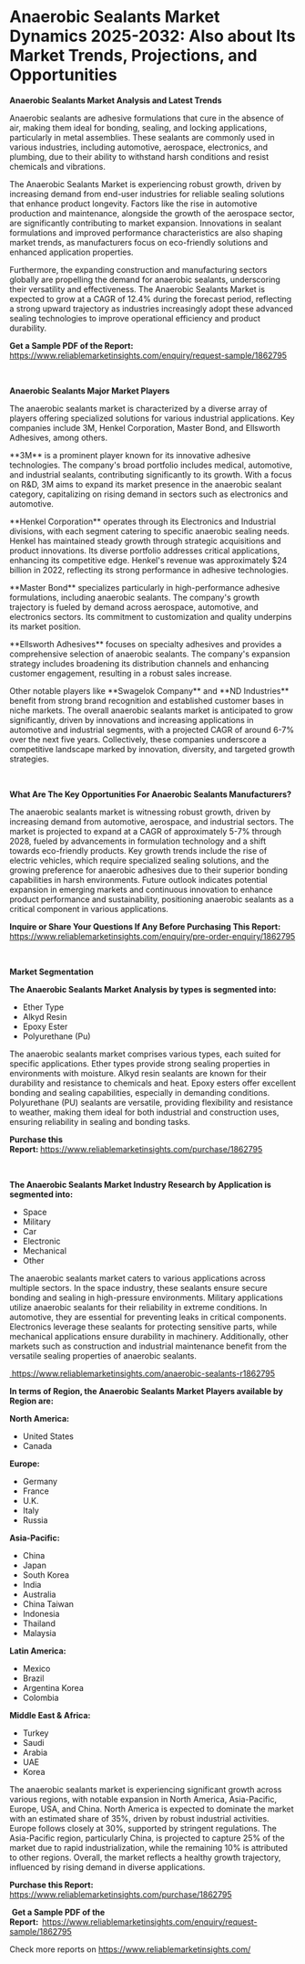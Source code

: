 <p><h1>Anaerobic Sealants Market Dynamics 2025-2032: Also about Its Market Trends, Projections, and Opportunities</h1></p><p><strong>Anaerobic Sealants Market Analysis and Latest Trends</strong></p>
<p><p>Anaerobic sealants are adhesive formulations that cure in the absence of air, making them ideal for bonding, sealing, and locking applications, particularly in metal assemblies. These sealants are commonly used in various industries, including automotive, aerospace, electronics, and plumbing, due to their ability to withstand harsh conditions and resist chemicals and vibrations.</p><p>The Anaerobic Sealants Market is experiencing robust growth, driven by increasing demand from end-user industries for reliable sealing solutions that enhance product longevity. Factors like the rise in automotive production and maintenance, alongside the growth of the aerospace sector, are significantly contributing to market expansion. Innovations in sealant formulations and improved performance characteristics are also shaping market trends, as manufacturers focus on eco-friendly solutions and enhanced application properties.</p><p>Furthermore, the expanding construction and manufacturing sectors globally are propelling the demand for anaerobic sealants, underscoring their versatility and effectiveness. The Anaerobic Sealants Market is expected to grow at a CAGR of 12.4% during the forecast period, reflecting a strong upward trajectory as industries increasingly adopt these advanced sealing technologies to improve operational efficiency and product durability.</p></p>
<p><strong>Get a Sample PDF of the Report:&nbsp;</strong> <a href="https://www.reliablemarketinsights.com/enquiry/request-sample/1862795?utm_campaign=3065&utm_medium=2&utm_source=Github&utm_content=ia&utm_term=31032025&utm_id=anaerobic-sealants">https://www.reliablemarketinsights.com/enquiry/request-sample/1862795</a></p>
<p>&nbsp;</p>
<p><strong>Anaerobic Sealants Major Market Players</strong></p>
<p><p>The anaerobic sealants market is characterized by a diverse array of players offering specialized solutions for various industrial applications. Key companies include 3M, Henkel Corporation, Master Bond, and Ellsworth Adhesives, among others.</p><p>**3M** is a prominent player known for its innovative adhesive technologies. The company's broad portfolio includes medical, automotive, and industrial sealants, contributing significantly to its growth. With a focus on R&D, 3M aims to expand its market presence in the anaerobic sealant category, capitalizing on rising demand in sectors such as electronics and automotive.</p><p>**Henkel Corporation** operates through its Electronics and Industrial divisions, with each segment catering to specific anaerobic sealing needs. Henkel has maintained steady growth through strategic acquisitions and product innovations. Its diverse portfolio addresses critical applications, enhancing its competitive edge. Henkel's revenue was approximately $24 billion in 2022, reflecting its strong performance in adhesive technologies.</p><p>**Master Bond** specializes particularly in high-performance adhesive formulations, including anaerobic sealants. The company's growth trajectory is fueled by demand across aerospace, automotive, and electronics sectors. Its commitment to customization and quality underpins its market position.</p><p>**Ellsworth Adhesives** focuses on specialty adhesives and provides a comprehensive selection of anaerobic sealants. The company's expansion strategy includes broadening its distribution channels and enhancing customer engagement, resulting in a robust sales increase.</p><p>Other notable players like **Swagelok Company** and **ND Industries** benefit from strong brand recognition and established customer bases in niche markets. The overall anaerobic sealants market is anticipated to grow significantly, driven by innovations and increasing applications in automotive and industrial segments, with a projected CAGR of around 6-7% over the next five years. Collectively, these companies underscore a competitive landscape marked by innovation, diversity, and targeted growth strategies.</p></p>
<p>&nbsp;</p>
<p><strong>What Are The Key Opportunities For Anaerobic Sealants Manufacturers?</strong></p>
<p><p>The anaerobic sealants market is witnessing robust growth, driven by increasing demand from automotive, aerospace, and industrial sectors. The market is projected to expand at a CAGR of approximately 5-7% through 2028, fueled by advancements in formulation technology and a shift towards eco-friendly products. Key growth trends include the rise of electric vehicles, which require specialized sealing solutions, and the growing preference for anaerobic adhesives due to their superior bonding capabilities in harsh environments. Future outlook indicates potential expansion in emerging markets and continuous innovation to enhance product performance and sustainability, positioning anaerobic sealants as a critical component in various applications.</p></p>
<p><strong>Inquire or Share Your Questions If Any Before Purchasing This Report:</strong> <a href="https://www.reliablemarketinsights.com/enquiry/pre-order-enquiry/1862795?utm_campaign=3065&utm_medium=2&utm_source=Github&utm_content=ia&utm_term=31032025&utm_id=anaerobic-sealants">https://www.reliablemarketinsights.com/enquiry/pre-order-enquiry/1862795</a></p>
<p>&nbsp;</p>
<p><strong>Market Segmentation</strong></p>
<p><strong>The Anaerobic Sealants Market Analysis by types is segmented into:</strong></p>
<p><ul><li>Ether Type</li><li>Alkyd Resin</li><li>Epoxy Ester</li><li>Polyurethane (Pu)</li></ul></p>
<p><p>The anaerobic sealants market comprises various types, each suited for specific applications. Ether types provide strong sealing properties in environments with moisture. Alkyd resin sealants are known for their durability and resistance to chemicals and heat. Epoxy esters offer excellent bonding and sealing capabilities, especially in demanding conditions. Polyurethane (PU) sealants are versatile, providing flexibility and resistance to weather, making them ideal for both industrial and construction uses, ensuring reliability in sealing and bonding tasks.</p></p>
<p><strong>Purchase this Report:&nbsp;</strong><a href="https://www.reliablemarketinsights.com/purchase/1862795?utm_campaign=3065&utm_medium=2&utm_source=Github&utm_content=ia&utm_term=31032025&utm_id=anaerobic-sealants">https://www.reliablemarketinsights.com/purchase/1862795</a></p>
<p>&nbsp;</p>
<p><strong>The Anaerobic Sealants Market Industry Research by Application is segmented into:</strong></p>
<p><ul><li>Space</li><li>Military</li><li>Car</li><li>Electronic</li><li>Mechanical</li><li>Other</li></ul></p>
<p><p>The anaerobic sealants market caters to various applications across multiple sectors. In the space industry, these sealants ensure secure bonding and sealing in high-pressure environments. Military applications utilize anaerobic sealants for their reliability in extreme conditions. In automotive, they are essential for preventing leaks in critical components. Electronics leverage these sealants for protecting sensitive parts, while mechanical applications ensure durability in machinery. Additionally, other markets such as construction and industrial maintenance benefit from the versatile sealing properties of anaerobic sealants.</p></p>
<p><a href="https://www.reliablemarketinsights.com/anaerobic-sealants-r1862795?utm_campaign=3065&utm_medium=2&utm_source=Github&utm_content=ia&utm_term=31032025&utm_id=anaerobic-sealants">&nbsp;https://www.reliablemarketinsights.com/anaerobic-sealants-r1862795</a></p>
<p><strong>In terms of Region, the Anaerobic Sealants Market Players available by Region are:</strong></p>
<p>
    <p> <strong> North America: </strong>
        <ul>
            <li>United States</li>
            <li>Canada</li>
        </ul>
        </p> 
    <p> <strong> Europe: </strong>
        <ul>
            <li>Germany</li>
            <li>France</li>
            <li>U.K.</li>
            <li>Italy</li>
            <li>Russia</li>
        </ul>
        </p> 
    <p> <strong> Asia-Pacific: </strong>
        <ul>
            <li>China</li>
            <li>Japan</li>
            <li>South Korea</li>
            <li>India</li>
            <li>Australia</li>
            <li>China Taiwan</li>
            <li>Indonesia</li>
            <li>Thailand</li>
            <li>Malaysia</li>
        </ul>
        </p> 
    <p> <strong> Latin America: </strong>
        <ul>
            <li>Mexico</li>
            <li>Brazil</li>
            <li>Argentina Korea</li>
            <li>Colombia</li>
        </ul>
        </p> 
    <p> <strong> Middle East & Africa: </strong>
        <ul>
            <li>Turkey</li>
            <li>Saudi</li>
            <li>Arabia</li>
            <li>UAE</li>
            <li>Korea</li>
        </ul>
    </p>
    </p>
<p><p>The anaerobic sealants market is experiencing significant growth across various regions, with notable expansion in North America, Asia-Pacific, Europe, USA, and China. North America is expected to dominate the market with an estimated share of 35%, driven by robust industrial activities. Europe follows closely at 30%, supported by stringent regulations. The Asia-Pacific region, particularly China, is projected to capture 25% of the market due to rapid industrialization, while the remaining 10% is attributed to other regions. Overall, the market reflects a healthy growth trajectory, influenced by rising demand in diverse applications.</p></p>
<p><strong>Purchase this Report: </strong><a href="https://www.reliablemarketinsights.com/purchase/1862795?utm_campaign=3065&utm_medium=2&utm_source=Github&utm_content=ia&utm_term=31032025&utm_id=anaerobic-sealants">https://www.reliablemarketinsights.com/purchase/1862795</a></p>
<p>&nbsp;<strong>Get a Sample PDF of the Report:&nbsp;&nbsp;</strong><a href="https://www.reliablemarketinsights.com/enquiry/request-sample/1862795?utm_campaign=3065&utm_medium=2&utm_source=Github&utm_content=ia&utm_term=31032025&utm_id=anaerobic-sealants">https://www.reliablemarketinsights.com/enquiry/request-sample/1862795</a></p>
<p><strong></strong></p>
<p>Check more reports on <a href="https://www.reliablemarketinsights.com/?utm_campaign=3065&utm_medium=2&utm_source=Github&utm_content=ia&utm_term=31032025&utm_id=anaerobic-sealants">https://www.reliablemarketinsights.com/</a></p>